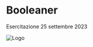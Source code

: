 # Booleaner

Esercitazione 25 settembre 2023






![Logo](https://hiringplatform.boolean.careers/images/logo.png)

